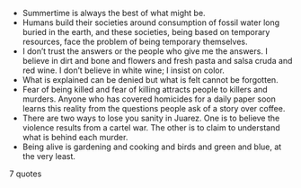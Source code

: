  - Summertime is always the best of what might be.
 - Humans build their societies around consumption of fossil water long buried in the earth, and these societies, being based on temporary resources, face the problem of being temporary themselves.
 - I don’t trust the answers or the people who give me the answers. I believe in dirt and bone and flowers and fresh pasta and salsa cruda and red wine. I don’t believe in white wine; I insist on color.
 - What is explained can be denied but what is felt cannot be forgotten.
 - Fear of being killed and fear of killing attracts people to killers and murders. Anyone who has covered homicides for a daily paper soon learns this reality from the questions people ask of a story over coffee.
 - There are two ways to lose you sanity in Juarez. One is to believe the violence results from a cartel war. The other is to claim to understand what is behind each murder.
 - Being alive is gardening and cooking and birds and green and blue, at the very least.

7 quotes